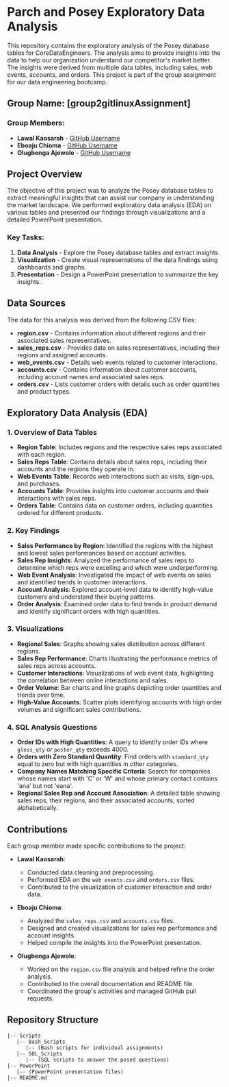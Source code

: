 # Parch and Posey Exploratory Data Analysis

This repository contains the exploratory analysis of the Posey database tables for CoreDataEngineers. The analysis aims to provide insights into the data to help our organization understand our competitor's market better. The insights were derived from multiple data tables, including sales, web events, accounts, and orders. This project is part of the group assignment for our data engineering bootcamp.

## Group Name: **[group2gitlinuxAssignment]**

### Group Members:
- **Lawal Kaosarah** - [GitHub Username](https://github.com/Kaosarah)
- **Eboaju Chioma** - [GitHub Username](https://github.com/chioma-eboaju-nebor)
- **Olugbenga Ajewole** - [GitHub Username](https://github.com/ajewoleOlugbenga)

## Project Overview
The objective of this project was to analyze the Posey database tables to extract meaningful insights that can assist our company in understanding the market landscape. We performed exploratory data analysis (EDA) on various tables and presented our findings through visualizations and a detailed PowerPoint presentation.

### Key Tasks:
1. **Data Analysis** - Explore the Posey database tables and extract insights.
2. **Visualization** - Create visual representations of the data findings using dashboards and graphs.
3. **Presentation** - Design a PowerPoint presentation to summarize the key insights.

## Data Sources
The data for this analysis was derived from the following CSV files:
- **region.csv** - Contains information about different regions and their associated sales representatives.
- **sales_reps.csv** - Provides data on sales representatives, including their regions and assigned accounts.
- **web_events.csv** - Details web events related to customer interactions.
- **accounts.csv** - Contains information about customer accounts, including account names and associated sales reps.
- **orders.csv** - Lists customer orders with details such as order quantities and product types.

## Exploratory Data Analysis (EDA)

### 1. Overview of Data Tables
- **Region Table**: Includes regions and the respective sales reps associated with each region.
- **Sales Reps Table**: Contains details about sales reps, including their accounts and the regions they operate in.
- **Web Events Table**: Records web interactions such as visits, sign-ups, and purchases.
- **Accounts Table**: Provides insights into customer accounts and their interactions with sales reps.
- **Orders Table**: Contains data on customer orders, including quantities ordered for different products.

### 2. Key Findings
- **Sales Performance by Region**: Identified the regions with the highest and lowest sales performances based on account activities.
- **Sales Rep Insights**: Analyzed the performance of sales reps to determine which reps were excelling and which were underperforming.
- **Web Event Analysis**: Investigated the impact of web events on sales and identified trends in customer interactions.
- **Account Analysis**: Explored account-level data to identify high-value customers and understand their buying patterns.
- **Order Analysis**: Examined order data to find trends in product demand and identify significant orders with high quantities.

### 3. Visualizations
- **Regional Sales**: Graphs showing sales distribution across different regions.
- **Sales Rep Performance**: Charts illustrating the performance metrics of sales reps across accounts.
- **Customer Interactions**: Visualizations of web event data, highlighting the correlation between online interactions and sales.
- **Order Volume**: Bar charts and line graphs depicting order quantities and trends over time.
- **High-Value Accounts**: Scatter plots identifying accounts with high order volumes and significant sales contributions.

### 4. SQL Analysis Questions
- **Order IDs with High Quantities**: A query to identify order IDs where `gloss_qty` or `poster_qty` exceeds 4000.
- **Orders with Zero Standard Quantity**: Find orders with `standard_qty` equal to zero but with high quantities in other categories.
- **Company Names Matching Specific Criteria**: Search for companies whose names start with 'C' or 'W' and whose primary contact contains 'ana' but not 'eana'.
- **Regional Sales Rep and Account Association**: A detailed table showing sales reps, their regions, and their associated accounts, sorted alphabetically.

## Contributions
Each group member made specific contributions to the project:

- **Lawal Kaosarah**:
  - Conducted data cleaning and preprocessing.
  - Performed EDA on the `web_events.csv` and `orders.csv` files.
  - Contributed to the visualization of customer interaction and order data.

- **Eboaju Chioma**:
  - Analyzed the `sales_reps.csv` and `accounts.csv` files.
  - Designed and created visualizations for sales rep performance and account insights.
  - Helped compile the insights into the PowerPoint presentation.

- **Olugbenga Ajewole**:
  - Worked on the `region.csv` file analysis and helped refine the order analysis.
  - Contributed to the overall documentation and README file.
  - Coordinated the group's activities and managed GitHub pull requests.

## Repository Structure
```plaintext
|-- Scripts
   |-- Bash_Scripts
      |-- (Bash scripts for individual assignments)
   |-- SQL_Scripts
      |-- (SQL scripts to answer the posed questions)
|-- PowerPoint
   |-- (PowerPoint presentation files)
|-- README.md
